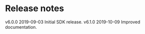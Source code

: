 # Release notes

v6.0.0          2019-09-03    Initial SDK release.
v6.1.0          2019-10-09    Improved documentation.